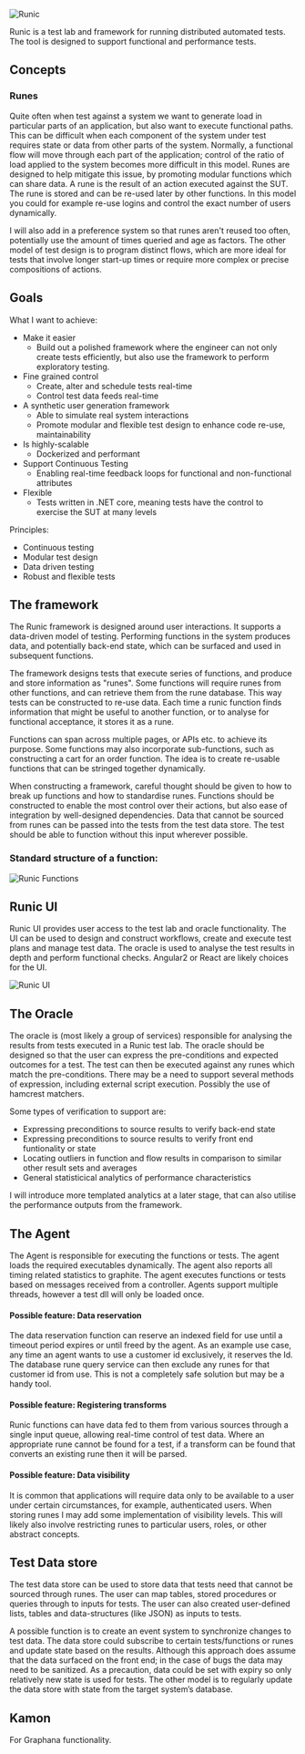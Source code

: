 ![Runic](images/runic_logo_2.png)

Runic is a test lab and framework for running distributed automated tests. The tool is designed to support functional and performance tests.
## Concepts
### Runes
Quite often when test against a system we want to generate load in particular parts of an application, but also want to execute functional paths.
This can be difficult when each component of the system under test requires state or data from other parts of the system. 
Normally, a functional flow will move through each part of the application; control of the ratio of load applied to the system becomes more difficult in this model.
Runes are designed to help mitigate this issue, by promoting modular functions which can share data. A rune is the result of an action executed against the SUT.
The rune is stored and can be re-used later by other functions. In this model you could for example re-use logins and control the exact number of users dynamically.

I will also add in a preference system so that runes aren't reused too often, potentially use the amount of times queried and age as factors.
The other model of test design is to program distinct flows, which are more ideal for tests that involve longer start-up times or require more complex or precise compositions of actions. 


## Goals
What I want to achieve:
 - Make it easier
   - Build out a polished framework where the engineer can not only create tests efficiently, but also use the framework to perform exploratory testing.
 - Fine grained control
   - Create, alter and schedule tests real-time
   - Control test data feeds real-time
 - A synthetic user generation framework
   - Able to simulate real system interactions
   - Promote modular and flexible test design to enhance code re-use, maintainability
 - Is highly-scalable
   - Dockerized and performant
 - Support Continuous Testing
   - Enabling real-time feedback loops for functional and non-functional attributes
 - Flexible
   - Tests written in .NET core, meaning tests have the control to exercise the SUT at many levels
 
Principles:
  - Continuous testing
  - Modular test design
  - Data driven testing
  - Robust and flexible tests

## The framework
The Runic framework is designed around user interactions. It supports a data-driven model of testing. 
Performing functions in the system produces data, and potentially back-end state, which can be surfaced and used in subsequent functions.

The framework designs tests that execute series of functions, and produce and store information as "runes". Some functions will require runes from other functions, and can retrieve them from the rune database. This way tests can be constructed to re-use data.  Each time a runic function finds information that might be useful to another function, or to analyse for functional acceptance, it stores it as a rune.

Functions can span across multiple pages, or APIs etc. to achieve its purpose. Some functions may also incorporate sub-functions, such as constructing a cart for an order function. The idea is to create re-usable functions that can be stringed together dynamically.

When constructing a framework, careful thought should be given to how to break up functions and how to standardise runes. Functions should be constructed to enable the most control over their actions, but also ease of integration by well-designed dependencies. Data that cannot be sourced from runes can be passed into the tests from the test data store. The test should be able to function without this input wherever possible.

### Standard structure of a function:

![Runic Functions](images/FunctionDesign.png)

## Runic UI
Runic UI provides user access to the test lab and oracle functionality. The UI can be used to design and construct workflows, create and execute test plans and manage test data. The oracle is used to analyse the test results in depth and perform functional checks. 
Angular2 or React are likely choices for the UI. 

![Runic UI](images/ExampleTestComposer.png)

## The Oracle
The oracle is (most likely a group of services) responsible for analysing the results from tests executed in a Runic test lab. The oracle should be designed so that the user can express the pre-conditions and expected outcomes for a test. The test can then be executed against any runes which match the pre-conditions. There may be a need to support several methods of expression, including external script execution. Possibly the use of hamcrest matchers.

Some types of verification to support are:
 * Expressing preconditions to source results to verify back-end state
 * Expressing preconditions to source results to verify front end funtionality or state
 * Locating outliers in function and flow results in comparison to similar other result sets and averages
 * General statisticical analytics of performance characteristics
 
I will introduce more templated analytics at a later stage, that can also utilise the performance outputs from the framework.

## The Agent 
The Agent is responsible for executing the functions or tests. The agent loads the required executables dynamically. The agent also reports all timing related statistics to graphite. The agent executes functions or tests based on messages received from a controller. Agents support multiple threads, however a test dll will only be loaded once.

#### Possible feature: Data reservation
The data reservation function can reserve an indexed field for use until a timeout period expires or until freed by the agent. As an example use case, any time an agent wants to use a customer id exclusively, it reserves the Id. The database rune query service can then exclude any runes for that customer id from use. This is not a completely safe solution but may be a handy tool.

#### Possible feature: Registering transforms
Runic functions can have data fed to them from various sources through a single input queue, allowing real-time control of test data.
Where an appropriate rune cannot be found for a test, if a transform can be found that converts an existing rune then it will be parsed.

#### Possible feature: Data visibility
It is common that applications will require data only to be available to a user under certain circumstances, for example, authenticated users. When storing runes I may add some implementation of visibility levels. This will likely also involve restricting runes to particular users, roles, or other abstract concepts.

## Test Data store
The test data store can be used to store data that tests need that cannot be sourced through runes.
The user can map tables, stored procedures or queries through to inputs for tests. The user can also created user-defined lists, tables and data-structures (like JSON) as inputs to tests. 

A possible function is to create an event system to synchronize changes to test data. The data store could subscribe to certain tests/functions or runes and update state based on the results. Although this approach does assume that the data surfaced on the front end; in the case of bugs the data may need to be sanitized. As a precaution, data could be set with expiry so only relatively new state is used for tests.
The other model is to regularly update the data store with state from the target system’s database.

## Kamon
For Graphana functionality.
